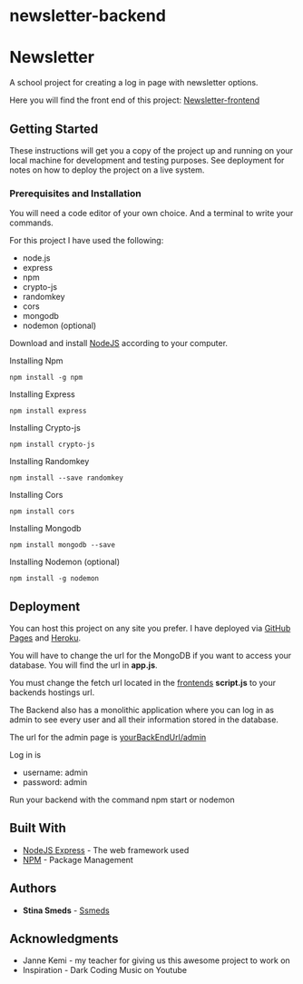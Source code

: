 # newsletter-backend

# Newsletter

A school project for creating a log in page with newsletter options.

Here you will find the front end of this project: [Newsletter-frontend](https://github.com/ssmeds/newsletter-frontend)

## Getting Started

These instructions will get you a copy of the project up and running on your local machine for development and testing purposes. See deployment for notes on how to deploy the project on a live system.

### Prerequisites and Installation

You will need a code editor of your own choice. And a terminal to write your commands.

For this project I have used the following:

* node.js
* express
* npm
* crypto-js
* randomkey
* cors
* mongodb
* nodemon (optional)

Download and install [NodeJS](https://nodejs.org/en/download/) according to your computer.

Installing Npm
```
npm install -g npm
```
Installing Express
```
npm install express
```
Installing Crypto-js
```
npm install crypto-js
```
Installing Randomkey
```
npm install --save randomkey
```
Installing Cors
```
npm install cors
```
Installing Mongodb
```
npm install mongodb --save
```
Installing Nodemon (optional)
```
npm install -g nodemon
```

## Deployment

You can host this project on any site you prefer. I have deployed via [GitHub Pages](https://pages.github.com/) and [Heroku](https://heroku.com).

You will have to change the url for the MongoDB if you want to access your database. You will find the url in **app.js**.

You must change the fetch url located in the [frontends](https://github.com/ssmeds/newsletter-frontend) **script.js** to your backends hostings url.


The Backend also has a monolithic application where you can log in as admin to see every user and all their information stored in the database.

The url for the admin page is [yourBackEndUrl/admin](https://yourbackendurl/admin)

Log in is

* username: admin
* password: admin

Run your backend with the command npm start or nodemon

## Built With

* [NodeJS Express](https://expressjs.com/en/starter/installing.html) - The web framework used
* [NPM](https://docs.npmjs.com/) - Package Management

## Authors

* **Stina Smeds** - [Ssmeds](https://github.com/ssmeds)

## Acknowledgments

* Janne Kemi - my teacher for giving us this awesome project to work on
* Inspiration - Dark Coding Music on Youtube
